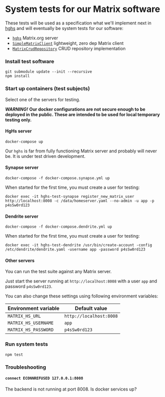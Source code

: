 # System tests for our Matrix software

These tests will be used as a specification what we'll implement next in 
[hghs](https://github.com/heusalagroup/hghs) 
and will eventually be system tests for our software:

 * [`hghs`](https://github.com/heusalagroup/hghs) Matrix.org server
 * [`SimpleMatrixClient`](https://github.com/heusalagroup/fi.hg.matrix/blob/main/SimpleMatrixClient.ts) lightweight, zero dep Matrix client
 * [`MatrixCrudRepository`](https://github.com/heusalagroup/fi.hg.matrix/blob/main/MatrixCrudRepository.ts) CRUD repository implementation

### Install test software

```shell
git submodule update --init --recursive
npm install
```

### Start up containers (test subjects)

Select one of the servers for testing.

***WARNING!*** **Our docker configurations are not secure enough to be deployed 
in the public. These are intended to be used for local temporary testing only.**

#### HgHs server

```shell
docker-compose up
```

Our `hghs` is far from fully functioning Matrix server and probably will never 
be. It is under test driven development. 


#### Synapse server

```shell
docker-compose -f docker-compose.synapse.yml up
```

When started for the first time, you must create a user for testing:

```shell
docker exec -it hghs-test-synapse register_new_matrix_user http://localhost:8008 -c /data/homeserver.yaml --no-admin -u app -p p4sSw0rd123
```

#### Dendrite server

```shell
docker-compose -f docker-compose.dendrite.yml up
```

When started for the first time, you must create a user for testing:

```shell
docker exec -it hghs-test-dendrite /usr/bin/create-account -config /etc/dendrite/dendrite.yaml -username app -password p4sSw0rd123
```

#### Other servers

You can run the test suite against any Matrix server.

Just start the server running at `http://localhost:8008` with a user `app` and password `p4sSw0rd123`.

You can also change these settings using following environment variables:

| Environment variable | Default value           |
| -------------------- | ----------------------- |
| `MATRIX_HS_URL`      | `http://localhost:8008` |
| `MATRIX_HS_USERNAME` | `app`                   |
| `MATRIX_HS_PASSWORD` | `p4sSw0rd123`           |

### Run system tests

```shell
npm test
```

### Troubleshooting

#### `connect ECONNREFUSED 127.0.0.1:8008`

The backend is not running at port 8008. Is docker services up?
